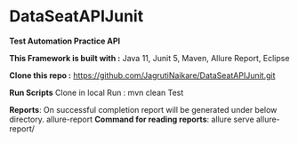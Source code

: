 # DataSeatAPIJunit

**Test Automation Practice API**

**This Framework is built with :**
Java 11,
Junit 5,
Maven,
Allure Report,
Eclipse

**Clone this repo :**
https://github.com/JagrutiNaikare/DataSeatAPIJunit.git

**Run Scripts**
Clone in local
Run : mvn clean Test

**Reports**:
On successful completion report will be generated under below directory.
allure-report
**Command for reading reports**: allure serve allure-report/
